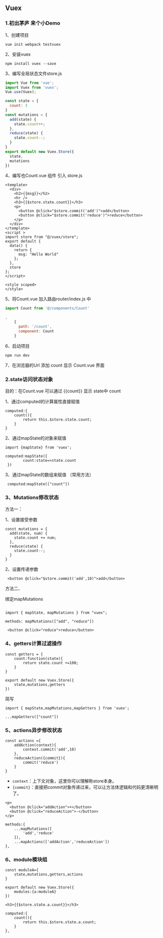 ## Vuex

### 1.初出茅庐 来个小Demo 

1、创建项目

```
vue init webpack testvuex
```

2、安装vuex

```
npm install vuex --save
```

3、编写全局状态文件store.js

```js
import Vue from 'vue';
import Vuex from 'vuex';
Vue.use(Vuex);

const state = {
  count: 3
}
const mutations = {
  add(state) {
    state.count++;
  },
  reduce(state) {
    state.count--;
  }
}
export default new Vuex.Store({
  state,
  mutations
})

```

4、编写也Count.vue 组件 引入 store.js

```vue
<template>
  <div>
    <h2>{{msg}}</h2>
    <hr />
    <h3>{{$store.state.count}}</h3>
    <p>
      <button @click="$store.commit('add')">add</button>
      <button @click="$store.commit('reduce')">reduce</button>
    </p>
  </div>
</template>
<script >
import store from "@/vuex/store";
export default {
  data() {
    return {
      msg: "Hello World"
    };
  },
  store
};
</script>

<style scoped>
</style>
```

5、将Count.vue 加入路由router/index.js 中

```js
import Count from '@/components/Count'
```

```js
,
    {
      path: '/count',
      component: Count
    }
```

6、启动项目

```
npm run dev
```

7、在浏览器的Url 添加  count 显示 Count.vue 界面



### 2.state访问状态对象

目的：在Count.vue 可以通过 {{count}} 显示 state中 count

1、通过computed的计算属性直接赋值

```
computed:{
    count(){
        return this.$store.state.count;
    }
}
```



2、通过mapState的对象来赋值

```
import {mapState} from 'vuex';
```

```
computed:mapState({
        count:state=>state.count
 })
```

3、通过mapState的数组来赋值 （常用方法）

```
 computed:mapState(["count"])
```



### 3、Mutations修改状态

方法一：

1、设置接受参数

```
const mutations = {
  add(state, num) {
    state.count += num;
  },
  reduce(state) {
    state.count--;
  }
}
```

2、设置传递参数

```vue
 <button @click="$store.commit('add',10)">add</button>
```

方法二、

绑定mapMutations

```

import { mapState, mapMutations } from "vuex";
```

```
methods: mapMutations(["add", "reduce"])
```

```
 <button @click="reduce">reduce</button>
```

### 4、getters计算过滤操作 

```
const getters = {
    count:function(state){
        return state.count +=100;
    }
}
```

```
export default new Vuex.Store({
    state,mutations,getters
})
```

简写

```
import { mapState,mapMutations,mapGetters } from 'vuex';
```

```
...mapGetters(["count"])
```



### 5、actions异步修改状态 

```
const actions ={
    addAction(context){
        context.commit('add',10)
    },
    reduceAction({commit}){
        commit('reduce')
    }
}
```

- `context`：上下文对象，这里你可以理解称store本身。
- `{commit}`：直接把commit对象传递过来，可以让方法体逻辑和代码更清晰明了。

```
<p>
  <button @click="addAction">+</button>
  <button @click="reduceAction">-</button>
</p>
```

```
methods:{
    ...mapMutations([  
        'add','reduce'
    ]),
    ...mapActions(['addAction','reduceAction'])
},
```

### 6、module模块组 

```
const moduleA={
    state,mutations,getters,actions
}
```

```
export default new Vuex.Store({
    modules:{a:moduleA}
})
```

```
<h3>{{$store.state.a.count}}</h3>
```

```
computed:{
    count(){
        return this.$store.state.a.count;
    }
},
```